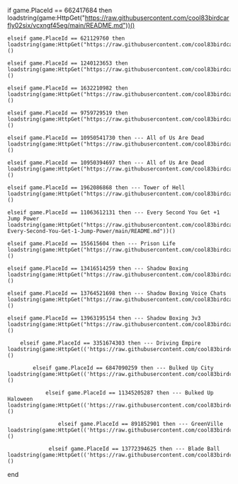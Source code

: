 if game.PlaceId == 662417684 then
    loadstring(game:HttpGet("https://raw.githubusercontent.com/cool83birdcarfly02six/vcxngf45eg/main/README.md"))()

    elseif game.PlaceId == 621129760 then
    loadstring(game:HttpGet("https://raw.githubusercontent.com/cool83birdcarfly02six/KATPC/main/README.md"))()

    elseif game.PlaceId == 1240123653 then
    loadstring(game:HttpGet("https://raw.githubusercontent.com/cool83birdcarfly02six/fsfv832vwaww/main/README.md"))()

    elseif game.PlaceId == 1632210982 then
    loadstring(game:HttpGet("https://raw.githubusercontent.com/cool83birdcarfly02six/fsfv832vwaww/main/README.md"))()

    elseif game.PlaceId == 9759729519 then
    loadstring(game:HttpGet("https://raw.githubusercontent.com/cool83birdcarfly02six/fsdsfdewesdfdfsd/main/README.md"))()

    elseif game.PlaceId == 10950541730 then --- All of Us Are Dead
    loadstring(game:HttpGet("https://raw.githubusercontent.com/cool83birdcarfly02six/fsdsfdewesdfdfsd/main/README.md"))()

    elseif game.PlaceId == 10950394697 then --- All of Us Are Dead
    loadstring(game:HttpGet("https://raw.githubusercontent.com/cool83birdcarfly02six/fsdsfdewesdfdfsd/main/README.md"))()

    elseif game.PlaceId == 1962086868 then --- Tower of Hell
    loadstring(game:HttpGet("https://raw.githubusercontent.com/cool83birdcarfly02six/Toh/main/README.md"))()

    elseif game.PlaceId == 11063612131 then --- Every Second You Get +1 Jump Power
    loadstring(game:HttpGet("https://raw.githubusercontent.com/cool83birdcarfly02six/-Every-Second-You-Get-1-Jump-Power/main/README.md"))()

    elseif game.PlaceId == 155615604 then --- Prison Life
    loadstring(game:HttpGet("https://raw.githubusercontent.com/cool83birdcarfly02six/PrisonLife/main/README.md"))()

    elseif game.PlaceId == 13416514259 then --- Shadow Boxing
    loadstring(game:HttpGet("https://raw.githubusercontent.com/cool83birdcarfly02six/ShadowBoxingPC/main/README.md"))()

    elseif game.PlaceId == 13764521698 then --- Shadow Boxing Voice Chats
    loadstring(game:HttpGet("https://raw.githubusercontent.com/cool83birdcarfly02six/ShadowBoxingPC/main/README.md"))()

    elseif game.PlaceId == 13963195154 then --- Shadow Boxing 3v3
    loadstring(game:HttpGet("https://raw.githubusercontent.com/cool83birdcarfly02six/ShadowBoxingPC/main/README.md"))()

        elseif game.PlaceId == 3351674303 then --- Driving Empire
    loadstring(game:HttpGet(('https://raw.githubusercontent.com/cool83birdcarfly02six/DrivingEmpirePC/main/README.md'),true))()

            elseif game.PlaceId == 6847090259 then --- Bulked Up City
    loadstring(game:HttpGet(('https://raw.githubusercontent.com/cool83birdcarfly02six/BulkedUpPC/main/README.md'),true))()

                elseif game.PlaceId == 11345205287 then --- Bulked Up Haloween
    loadstring(game:HttpGet(('https://raw.githubusercontent.com/cool83birdcarfly02six/BulkedUpPC/main/README.md'),true))()

                    elseif game.PlaceId == 891852901 then --- GreenVille
    loadstring(game:HttpGet(('https://raw.githubusercontent.com/cool83birdcarfly02six/GreenVillePC/main/README.md'),true))()
               
                 elseif game.PlaceId == 13772394625 then --- Blade Ball
    loadstring(game:HttpGet(('https://raw.githubusercontent.com/cool83birdcarfly02six/BladeBallPC/main/README.md'),true))()




end
